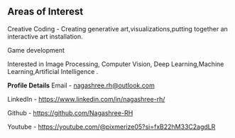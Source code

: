 ### 
**Areas of Interest**
------------------------------------------------------------------------
Creative Coding - Creating generative art,visualizations,putting together an interactive art installation.

Game development 

Interested in Image Processing, Computer Vision, Deep Learning,Machine Learning,Artificial Intelligence .

**Profile Details**
Email - nagashree.rh@outlook.com

LinkedIn - https://www.linkedin.com/in/nagashree-rh/

Github -  https://github.com/Nagashree-RH

Youtube - https://youtube.com/@pixmerize05?si=fxB22hM33C2agdLR



<!--
**Nagashree-RH/Nagashree-RH** is a ✨ _special_ ✨ repository because its `README.md` (this file) appears on your GitHub profile.

Here are some ideas to get you started:

- 🔭 I’m currently working on ...
- 🌱 I’m currently learning ...
- 👯 I’m looking to collaborate on ...
- 🤔 I’m looking for help with ...
- 💬 Ask me about ...
- 📫 How to reach me: ...
- 😄 Pronouns: ...
- ⚡ Fun fact: ...
-->
